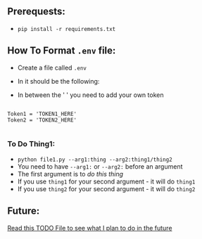 
## Prerequests:
- `pip install -r requirements.txt`

## How To Format `.env` file:
- Create a file called `.env`
- In it should be the following:

- In between the ' ' you need to add your own token
```

Token1 = 'TOKEN1_HERE'
Token2 = 'TOKEN2_HERE'


```

### To Do Thing1:
- `python file1.py --arg1:thing --arg2:thing1/thing2`
- You need to have `--arg1:` or `--arg2:` before an argument
- The first argument is to *do this thing*
- If you use `thing1` for your second argument - it will do `thing1`
- If you use `thing2` for your second argument - it will do `thing2`


## Future:
[Read this TODO File to see what I plan to do in the future](TODO)

